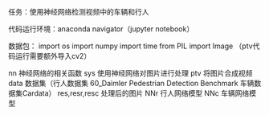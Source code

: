 任务：使用神经网络检测视频中的车辆和行人

代码运行环境：anaconda navigator（jupyter notebook）

数据包：
import os
import numpy
import time
from PIL import Image
（ptv代码运行需要额外导入cv2）

nn    神经网络的相关函数
sys   使用神经网络对图片进行处理
ptv   将图片合成视频
data 数据集（行人数据集 60_Daimler Pedestrian Detection Benchmark  车辆数据集Cardata）
res,resr,resc 处理后的图片
NNr 行人网络模型
NNc 车辆网络模型

